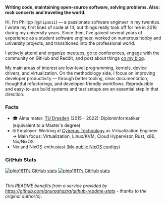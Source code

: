 **Writing code, maintaining open-source software, solving problems. Also: rock concerts and traveling the world.**

Hi, I’m Philipp (`@phip1611`) — a passionate software engineer in my twenties.
I wrote my first lines of code at 14, but things really took off for me in
2016 during my university years. Since then, I’ve gained several years of
experience as a student software engineer, worked on numerous hobby and
university projects, and transitioned into the professional world.

I actively attend and [organize meetups](https://ukvly.org/), go to
conferences, engage with the community on GitHub and Reddit, and post about
things [on my blog](https://phip1611.de/).

My main areas of interest are low-level programming, kernels, device drivers,
and virtualization. On the methodology side, I focus on improving developer
productivity — through better tooling, clear documentation, thoughtful
refactorings, and developer-friendly workflows. Reproducible and easy-to-use
build systems and test setups are an essential step in that direction.


### Facts

- 🎓 Alma mater: [TU Dresden](https://tu-dresden.de/) (2015 - 2022): Diplominformatiker (equivalent to a Master's degree)
- 🤓 Employer: Working at [Cyberus Technology](https://www.cyberus-technology.de/) as Virtualization Engineer \
  → Main focus: Virtualization, Linux/KVM, Cloud Hypervisor, Rust, x86, Nix/NixOS
- Nix and NixOS-enthusiast ([My public NixOS configs](https://github.com/phip1611/nixos-configs))

### GitHub Stats

[![phip1611's GitHub stats](https://github-readme-stats.vercel.app/api?username=phip1611&show_icons=true&count_private=true&theme=slateorange)](https://github.com/anuraghazra/github-readme-stats "My Github stats")
[![phip1611's GitHub stats](https://github-readme-stats.vercel.app/api/top-langs/?username=phip1611&theme=slateorange&layout=compact)](https://github.com/anuraghazra/github-readme-stats "My Github stats")


\
*This README benefits from a service provided by https://github.com/anuraghazra/github-readme-stats - thanks to the original author(s)*.
